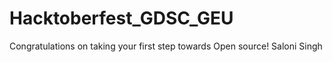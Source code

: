 # Hacktoberfest_GDSC_GEU
Congratulations on taking your first step towards Open source!
Saloni Singh
